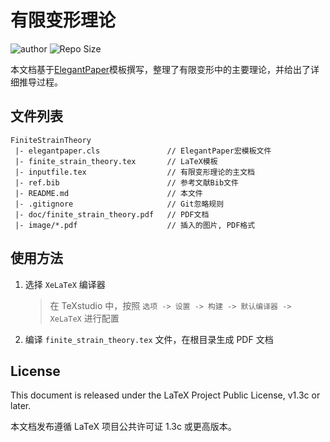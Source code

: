 <!-- Author: Sppy -->
<!-- Email: 941415336@qq.com -->

# 有限变形理论

![author](https://img.shields.io/badge/Author-Sppy-brightgreen)
![Repo Size](https://img.shields.io/github/repo-size/sppy233/FiniteStrainTheory)

本文档基于[ElegantPaper](https://github.com/ElegantLaTeX/ElegantPaper)模板撰写，整理了有限变形中的主要理论，并给出了详细推导过程。

## 文件列表

```
FiniteStrainTheory
 |- elegantpaper.cls               // ElegantPaper宏模板文件
 |- finite_strain_theory.tex       // LaTeX模板
 |- inputfile.tex                  // 有限变形理论的主文档
 |- ref.bib                        // 参考文献Bib文件
 |- README.md                      // 本文件
 |- .gitignore                     // Git忽略规则
 |- doc/finite_strain_theory.pdf   // PDF文档
 |- image/*.pdf                    // 插入的图片, PDF格式
```

## 使用方法

1. 选择 `XeLaTeX` 编译器

   > 在 TeXstudio 中，按照 `选项 -> 设置 -> 构建 -> 默认编译器 -> XeLaTeX` 进行配置

2. 编译 `finite_strain_theory.tex` 文件，在根目录生成 PDF 文档

## License

This document is released under the LaTeX Project Public License, v1.3c or later. 

本文档发布遵循 LaTeX 项目公共许可证 1.3c 或更高版本。 
